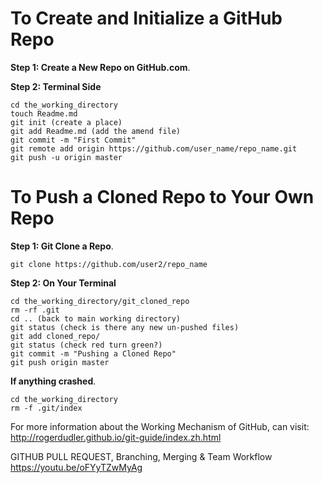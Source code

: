 # To Create and Initialize a GitHub Repo
**Step 1: Create a New Repo on GitHub.com**.  

**Step 2: Terminal Side**

```
cd the_working_directory
touch Readme.md
git init (create a place)
git add Readme.md (add the amend file)
git commit -m "First Commit"
git remote add origin https://github.com/user_name/repo_name.git
git push -u origin master
```

# To Push a Cloned Repo to Your Own Repo
**Step 1: Git Clone a Repo**.   
```
git clone https://github.com/user2/repo_name
```
**Step 2: On Your Terminal**
```
cd the_working_directory/git_cloned_repo
rm -rf .git
cd .. (back to main working directory)
git status (check is there any new un-pushed files)
git add cloned_repo/
git status (check red turn green?)
git commit -m "Pushing a Cloned Repo"
git push origin master
```

**If anything crashed**.  
```
cd the_working_directory
rm -f .git/index
```


For more information about the Working Mechanism of GitHub, can visit:
http://rogerdudler.github.io/git-guide/index.zh.html

GITHUB PULL REQUEST, Branching, Merging & Team Workflow
https://youtu.be/oFYyTZwMyAg
